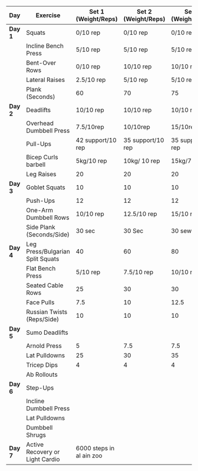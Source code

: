 | **Day**   | **Exercise**                     | **Set 1 (Weight/Reps)**  | **Set 2 (Weight/Reps)** | **Set 3 (Weight/Reps)** | **Cardio (Distance/Time)** |
| --------- | -------------------------------- | ------------------------ | ----------------------- | ----------------------- | -------------------------- |
| **Day 1** | Squats                           | 0/10 rep                 | 0/10 rep                | 0/10 rep                | Jogging: 20-30 mins        |
|           | Incline Bench Press              | 5/10 rep                 | 5/10 rep                | 5/10 rep                | 30 min/3.2 km              |
|           | Bent-Over Rows                   | 0/10 rep                 | 10/10 rep               | 10/10 rep               |                            |
|           | Lateral Raises                   | 2.5/10 rep               | 5/10 rep                | 5/10 rep                |                            |
|           | Plank (Seconds)                  | 60                       | 70                      | 75                      |                            |
| **Day 2** | Deadlifts                        | 10/10 rep                | 10/10 rep               | 10/10 rep               | Jogging: 20 mins           |
|           | Overhead Dumbbell Press          | 7.5/10rep                | 10/10rep                | 15/10rep                | 30 min/3.70km              |
|           | Pull-Ups                         | 42 support/10 rep        | 35 support/10 rep       | 35 support/10 rep       |                            |
|           | Bicep Curls barbell              | 5kg/10 rep               | 10kg/ 10 rep            | 15kg/7 rep              |                            |
|           | Leg Raises                       | 20                       | 20                      | 20                      |                            |
| **Day 3** | Goblet Squats                    | 10                       | 10                      | 10                      | Jogging: 20-30 mins        |
|           | Push-Ups                         | 12                       | 12                      | 12                      | 30 min/3.7km               |
|           | One-Arm Dumbbell Rows            | 10/10 rep                | 12.5/10 rep             | 15/10 rep               |                            |
|           | Side Plank (Seconds/Side)        | 30 sec                   | 30 Sec                  | 30 sewc                 |                            |
| **Day 4** | Leg Press/Bulgarian Split Squats | 40                       | 60                      | 80                      | Jogging: 20-30 mins        |
|           | Flat Bench Press                 | 5/10 rep                 | 7.5/10 rep              | 10/10 rep               | 30 min/3km                 |
|           | Seated Cable Rows                | 25                       | 30                      | 30                      |                            |
|           | Face Pulls                       | 7.5                      | 10                      | 12.5                    |                            |
|           | Russian Twists (Reps/Side)       | 10                       | 10                      | 10                      |                            |
| **Day 5** | Sumo Deadlifts                   |                          |                         |                         | Jogging: 20 mins           |
|           | Arnold Press                     | 5                        | 7.5                     | 7.5                     |                            |
|           | Lat Pulldowns                    | 25                       | 30                      | 35                      |                            |
|           | Tricep Dips                      | 4                        | 4                       | 4                       |                            |
|           | Ab Rollouts                      |                          |                         |                         |                            |
| **Day 6** | Step-Ups                         |                          |                         |                         | Jogging: 25-30 mins        |
|           | Incline Dumbbell Press           |                          |                         |                         |                            |
|           | Lat Pulldowns                    |                          |                         |                         |                            |
|           | Dumbbell Shrugs                  |                          |                         |                         |                            |
| **Day 7** | Active Recovery or Light Cardio  | 6000 steps in al ain zoo |                         |                         | Light Jogging: 20-30 mins  |
